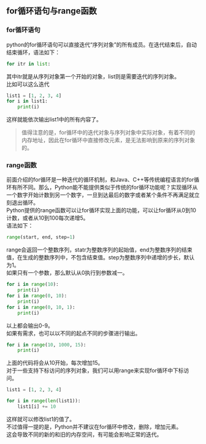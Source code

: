 ## for循环语句与range函数
### for循环语句
python的for循环语句可以直接迭代“序列对象”的所有成员。在迭代结束后，自动结束循环，语法如下：   
```Python
for itr in list:   
```   
其中itr就是从序列对象第一个开始的对象，list则是需要迭代的序列对象。   
比如可以这么迭代   
```Python
list1 = [1, 2, 3, 4]   
for i in list1:   
	print(i)   
```   
这样就能依次输出list1中的所有内容了。  
> 值得注意的是，for循环中的迭代对象与序列对象中实际对象，有着不同的内存地址，因此在for循环中直接修改元素，是无法影响到原来的序列对象的。    
### range函数
前面介绍的for循环是一种迭代的循环机制，和Java、C++等传统编程语言的for循环有所不同。那么，Python能不能提供类似于传统的for循环功能呢？实现循环从一个数字开始计数到另一个数字，一旦到达最后的数字或者某个条件不再满足就立刻退出循环。    
Python提供的range函数可以让for循环实现上面的功能，可以让for循环从0到10计数，或者从10到100每次递增5。   
语法如下：   
```Python
range(start, end, step=1)   
```   
range会返回一个整数序列，statr为整数序列的起始值，end为整数序列的结束值，在生成的整数序列中，不包含结束值。step为整数序列中递增的步长，默认为1。   
如果只有一个参数，那么默认从0执行到参数减一。   
```Python
for i in range(10):
    print(i)
for i in range(0, 10):
    print(i)
for i in range(0, 10, 1):
    print(i)
```   
以上都会输出0-9。   
如果有需求，也可以以不同的起点不同的步骤进行输出。   
```Python
for i in range(10, 1000, 15):
    print(i)  
```  
上面的代码将会从10开始，每次增加15。   
对于一些支持下标访问的序列对象，我们可以用range来实现for循环中下标访问。   
```Python
list1 = [1, 2, 3, 4]

for i in range(len(list1)):
    list1[i] += 10  
```  
这样就可以修改list1的值了。   
不过值得一提的是，Python并不建议在for循环中修改，删除，增加元素。   
这会导致不同的新的和旧的内存空间，有可能会影响正常的迭代。   